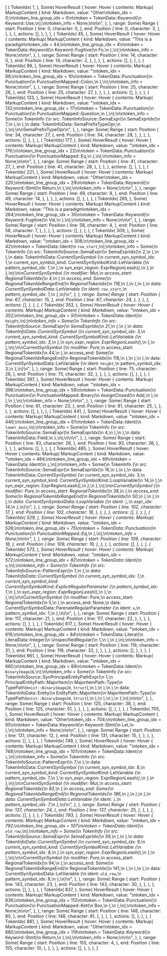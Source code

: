 [
    (
        TokenIdx(
            1,
        ),
        Some(
            HoverResult {
                hover: Hover {
                    contents: Markup(
                        MarkupContent {
                            kind: Markdown,
                            value: "Other\ntoken_idx = 0;\n\ntoken_line_group_idx = 0\n\ntoken = TokenData::Keyword(\n    Keyword::Use,\n);\n\ntoken_info = None;\n\n\n",
                        },
                    ),
                    range: Some(
                        Range {
                            start: Position {
                                line: 0,
                                character: 0,
                            },
                            end: Position {
                                line: 0,
                                character: 3,
                            },
                        },
                    ),
                },
                actions: [],
            },
        ),
    ),
    (
        TokenIdx(
            45,
        ),
        Some(
            HoverResult {
                hover: Hover {
                    contents: Markup(
                        MarkupContent {
                            kind: Markdown,
                            value: "This is a paradigm\ntoken_idx = 44;\n\ntoken_line_group_idx = 4\n\ntoken = TokenData::Keyword(\n    Keyword::Fugitive(\n        Fn,\n    ),\n);\n\ntoken_info = None;\n\n\n",
                        },
                    ),
                    range: Some(
                        Range {
                            start: Position {
                                line: 14,
                                character: 0,
                            },
                            end: Position {
                                line: 14,
                                character: 2,
                            },
                        },
                    ),
                },
                actions: [],
            },
        ),
    ),
    (
        TokenIdx(
            89,
        ),
        Some(
            HoverResult {
                hover: Hover {
                    contents: Markup(
                        MarkupContent {
                            kind: Markdown,
                            value: "\ntoken_idx = 88;\n\ntoken_line_group_idx = 10\n\ntoken = TokenData::Punctuation(\n    Punctuation(\n        PunctuationMapped::Colon,\n    ),\n);\n\ntoken_info = None;\n\n\n",
                        },
                    ),
                    range: Some(
                        Range {
                            start: Position {
                                line: 25,
                                character: 26,
                            },
                            end: Position {
                                line: 25,
                                character: 27,
                            },
                        },
                    ),
                },
                actions: [],
            },
        ),
    ),
    (
        TokenIdx(
            133,
        ),
        Some(
            HoverResult {
                hover: Hover {
                    contents: Markup(
                        MarkupContent {
                            kind: Markdown,
                            value: "\ntoken_idx = 132;\n\ntoken_line_group_idx = 17\n\ntoken = TokenData::Punctuation(\n    Punctuation(\n        PunctuationMapped::Question,\n    ),\n);\n\ntoken_info = Some(\n    TokenInfo {\n        src: TokenInfoSource::SemaExpr(\n            SemaExprIdx(\n                7,\n            ),\n        ),\n        data: TokenInfoData::SemaPrefixTypeOpr,\n    },\n);\n\nSemaPrefixTypeOpr\n",
                        },
                    ),
                    range: Some(
                        Range {
                            start: Position {
                                line: 34,
                                character: 27,
                            },
                            end: Position {
                                line: 34,
                                character: 28,
                            },
                        },
                    ),
                },
                actions: [],
            },
        ),
    ),
    (
        TokenIdx(
            177,
        ),
        Some(
            HoverResult {
                hover: Hover {
                    contents: Markup(
                        MarkupContent {
                            kind: Markdown,
                            value: "\ntoken_idx = 176;\n\ntoken_line_group_idx = 22\n\ntoken = TokenData::Punctuation(\n    Punctuation(\n        PunctuationMapped::Eq,\n    ),\n);\n\ntoken_info = None;\n\n\n",
                        },
                    ),
                    range: Some(
                        Range {
                            start: Position {
                                line: 41,
                                character: 27,
                            },
                            end: Position {
                                line: 41,
                                character: 28,
                            },
                        },
                    ),
                },
                actions: [],
            },
        ),
    ),
    (
        TokenIdx(
            221,
        ),
        Some(
            HoverResult {
                hover: Hover {
                    contents: Markup(
                        MarkupContent {
                            kind: Markdown,
                            value: "Other\ntoken_idx = 220;\n\ntoken_line_group_idx = 29\n\ntoken = TokenData::Keyword(\n    Keyword::Stmt(\n        Return,\n    ),\n);\n\ntoken_info = None;\n\n\n",
                        },
                    ),
                    range: Some(
                        Range {
                            start: Position {
                                line: 49,
                                character: 8,
                            },
                            end: Position {
                                line: 49,
                                character: 14,
                            },
                        },
                    ),
                },
                actions: [],
            },
        ),
    ),
    (
        TokenIdx(
            265,
        ),
        Some(
            HoverResult {
                hover: Hover {
                    contents: Markup(
                        MarkupContent {
                            kind: Markdown,
                            value: "This is a paradigm\ntoken_idx = 264;\n\ntoken_line_group_idx = 35\n\ntoken = TokenData::Keyword(\n    Keyword::Fugitive(\n        Val,\n    ),\n);\n\ntoken_info = None;\n\n\n",
                        },
                    ),
                    range: Some(
                        Range {
                            start: Position {
                                line: 58,
                                character: 4,
                            },
                            end: Position {
                                line: 58,
                                character: 7,
                            },
                        },
                    ),
                },
                actions: [],
            },
        ),
    ),
    (
        TokenIdx(
            309,
        ),
        Some(
            HoverResult {
                hover: Hover {
                    contents: Markup(
                        MarkupContent {
                            kind: Markdown,
                            value: "\ntoken_idx = 308;\n\ntoken_line_group_idx = 42\n\ntoken = TokenData::Ident(\n    `row_start`,\n);\n\ntoken_info = Some(\n    TokenInfo {\n        src: TokenInfoSource::SemaExpr(\n            SemaExprIdx(\n                2,\n            ),\n        ),\n        data: TokenInfoData::CurrentSynSymbol {\n            current_syn_symbol_idx: 1,\n            current_syn_symbol_kind: CurrentSynSymbolKind::LetVariable {\n                pattern_symbol_idx: 1,\n            },\n            syn_expr_region: ExprRegionLeash(_),\n        },\n    },\n);\n\nCurrentSynSymbol {\n    modifier: Mut,\n    access_start: RegionalTokenIdx(\n        4,\n    ),\n    access_end: Some(\n        RegionalTokenIdxRangeEnd(\n            RegionalTokenIdx(\n                118,\n            ),\n        ),\n    ),\n    data: CurrentSynSymbolData::LetVariable {\n        ident: `row_start`,\n        pattern_symbol_idx: 1,\n    },\n}\n",
                        },
                    ),
                    range: Some(
                        Range {
                            start: Position {
                                line: 67,
                                character: 15,
                            },
                            end: Position {
                                line: 67,
                                character: 24,
                            },
                        },
                    ),
                },
                actions: [],
            },
        ),
    ),
    (
        TokenIdx(
            353,
        ),
        Some(
            HoverResult {
                hover: Hover {
                    contents: Markup(
                        MarkupContent {
                            kind: Markdown,
                            value: "\ntoken_idx = 352;\n\ntoken_line_group_idx = 50\n\ntoken = TokenData::Ident(\n    `height`,\n);\n\ntoken_info = Some(\n    TokenInfo {\n        src: TokenInfoSource::SemaExpr(\n            SemaExprIdx(\n                21,\n            ),\n        ),\n        data: TokenInfoData::CurrentSynSymbol {\n            current_syn_symbol_idx: 3,\n            current_syn_symbol_kind: CurrentSynSymbolKind::LetVariable {\n                pattern_symbol_idx: 3,\n            },\n            syn_expr_region: ExprRegionLeash(_),\n        },\n    },\n);\n\nCurrentSynSymbol {\n    modifier: Pure,\n    access_start: RegionalTokenIdx(\n        44,\n    ),\n    access_end: Some(\n        RegionalTokenIdxRangeEnd(\n            RegionalTokenIdx(\n                118,\n            ),\n        ),\n    ),\n    data: CurrentSynSymbolData::LetVariable {\n        ident: `height`,\n        pattern_symbol_idx: 3,\n    },\n}\n",
                        },
                    ),
                    range: Some(
                        Range {
                            start: Position {
                                line: 75,
                                character: 26,
                            },
                            end: Position {
                                line: 75,
                                character: 32,
                            },
                        },
                    ),
                },
                actions: [],
            },
        ),
    ),
    (
        TokenIdx(
            397,
        ),
        Some(
            HoverResult {
                hover: Hover {
                    contents: Markup(
                        MarkupContent {
                            kind: Markdown,
                            value: "\ntoken_idx = 396;\n\ntoken_line_group_idx = 56\n\ntoken = TokenData::Punctuation(\n    Punctuation(\n        PunctuationMapped::Binary(\n            AssignClosed(\n                Add,\n            ),\n        ),\n    ),\n);\n\ntoken_info = None;\n\n\n",
                        },
                    ),
                    range: Some(
                        Range {
                            start: Position {
                                line: 81,
                                character: 23,
                            },
                            end: Position {
                                line: 81,
                                character: 25,
                            },
                        },
                    ),
                },
                actions: [],
            },
        ),
    ),
    (
        TokenIdx(
            441,
        ),
        Some(
            HoverResult {
                hover: Hover {
                    contents: Markup(
                        MarkupContent {
                            kind: Markdown,
                            value: "\ntoken_idx = 440;\n\ntoken_line_group_idx = 61\n\ntoken = TokenData::Ident(\n    `lower_mass`,\n);\n\ntoken_info = Some(\n    TokenInfo {\n        src: TokenInfoSource::SemaExpr(\n            SemaExprIdx(\n                4,\n            ),\n        ),\n        data: TokenInfoData::Field,\n    },\n);\n\n\n",
                        },
                    ),
                    range: Some(
                        Range {
                            start: Position {
                                line: 93,
                                character: 26,
                            },
                            end: Position {
                                line: 93,
                                character: 36,
                            },
                        },
                    ),
                },
                actions: [],
            },
        ),
    ),
    (
        TokenIdx(
            485,
        ),
        Some(
            HoverResult {
                hover: Hover {
                    contents: Markup(
                        MarkupContent {
                            kind: Markdown,
                            value: "\ntoken_idx = 484;\n\ntoken_line_group_idx = 69\n\ntoken = TokenData::Ident(\n    `j`,\n);\n\ntoken_info = Some(\n    TokenInfo {\n        src: TokenInfoSource::SemaExpr(\n            SemaExprIdx(\n                16,\n            ),\n        ),\n        data: TokenInfoData::CurrentSynSymbol {\n            current_syn_symbol_idx: 3,\n            current_syn_symbol_kind: CurrentSynSymbolKind::LoopVariable(\n                14,\n            ),\n            syn_expr_region: ExprRegionLeash(_),\n        },\n    },\n);\n\nCurrentSynSymbol {\n    modifier: Pure,\n    access_start: RegionalTokenIdx(\n        38,\n    ),\n    access_end: Some(\n        RegionalTokenIdxRangeEnd(\n            RegionalTokenIdx(\n                50,\n            ),\n        ),\n    ),\n    data: CurrentSynSymbolData::LoopVariable {\n        ident: `j`,\n        expr_idx: 14,\n    },\n}\n",
                        },
                    ),
                    range: Some(
                        Range {
                            start: Position {
                                line: 102,
                                character: 17,
                            },
                            end: Position {
                                line: 102,
                                character: 18,
                            },
                        },
                    ),
                },
                actions: [],
            },
        ),
    ),
    (
        TokenIdx(
            529,
        ),
        Some(
            HoverResult {
                hover: Hover {
                    contents: Markup(
                        MarkupContent {
                            kind: Markdown,
                            value: "\ntoken_idx = 528;\n\ntoken_line_group_idx = 75\n\ntoken = TokenData::Punctuation(\n    Punctuation(\n        PunctuationMapped::Eq,\n    ),\n);\n\ntoken_info = None;\n\n\n",
                        },
                    ),
                    range: Some(
                        Range {
                            start: Position {
                                line: 109,
                                character: 18,
                            },
                            end: Position {
                                line: 109,
                                character: 19,
                            },
                        },
                    ),
                },
                actions: [],
            },
        ),
    ),
    (
        TokenIdx(
            573,
        ),
        Some(
            HoverResult {
                hover: Hover {
                    contents: Markup(
                        MarkupContent {
                            kind: Markdown,
                            value: "\ntoken_idx = 572;\n\ntoken_line_group_idx = 82\n\ntoken = TokenData::Ident(\n    `a`,\n);\n\ntoken_info = Some(\n    TokenInfo {\n        src: TokenInfoSource::PatternExpr(\n            1,\n        ),\n        data: TokenInfoData::CurrentSynSymbol {\n            current_syn_symbol_idx: 1,\n            current_syn_symbol_kind: CurrentSynSymbolKind::ExplicitRegularParameter {\n                pattern_symbol_idx: 1,\n            },\n            syn_expr_region: ExprRegionLeash(_),\n        },\n    },\n);\n\nCurrentSynSymbol {\n    modifier: Pure,\n    access_start: RegionalTokenIdx(\n        5,\n    ),\n    access_end: None,\n    data: CurrentSynSymbolData::ParenateRegularParameter {\n        ident: `a`,\n        pattern_symbol_idx: 1,\n    },\n}\n",
                        },
                    ),
                    range: Some(
                        Range {
                            start: Position {
                                line: 117,
                                character: 21,
                            },
                            end: Position {
                                line: 117,
                                character: 22,
                            },
                        },
                    ),
                },
                actions: [],
            },
        ),
    ),
    (
        TokenIdx(
            617,
        ),
        Some(
            HoverResult {
                hover: Hover {
                    contents: Markup(
                        MarkupContent {
                            kind: Markdown,
                            value: "\ntoken_idx = 616;\n\ntoken_line_group_idx = 84\n\ntoken = TokenData::Literal(\n    LiteralData::Integer(\n        UnspecifiedRegular(\n            1,\n        ),\n    ),\n);\n\ntoken_info = None;\n\n\n",
                        },
                    ),
                    range: Some(
                        Range {
                            start: Position {
                                line: 119,
                                character: 31,
                            },
                            end: Position {
                                line: 119,
                                character: 32,
                            },
                        },
                    ),
                },
                actions: [],
            },
        ),
    ),
    (
        TokenIdx(
            661,
        ),
        Some(
            HoverResult {
                hover: Hover {
                    contents: Markup(
                        MarkupContent {
                            kind: Markdown,
                            value: "\ntoken_idx = 660;\n\ntoken_line_group_idx = 89\n\ntoken = TokenData::Ident(\n    `BinaryImage28`,\n);\n\ntoken_info = Some(\n    TokenInfo {\n        src: TokenInfoSource::SynPrincipalEntityPathExpr(\n            1,\n            PrincipalEntityPath::MajorItem(\n                MajorItemPath::Type(\n                    TypePath(`mnist::BinaryImage28`, `Struct`),\n                ),\n            ),\n        ),\n        data: TokenInfoData::Entity(\n            EntityPath::MajorItem(\n                MajorItemPath::Type(\n                    TypePath(`mnist::BinaryImage28`, `Struct`),\n                ),\n            ),\n        ),\n    },\n);\n\n\n",
                        },
                    ),
                    range: Some(
                        Range {
                            start: Position {
                                line: 125,
                                character: 38,
                            },
                            end: Position {
                                line: 125,
                                character: 51,
                            },
                        },
                    ),
                },
                actions: [],
            },
        ),
    ),
    (
        TokenIdx(
            705,
        ),
        Some(
            HoverResult {
                hover: Hover {
                    contents: Markup(
                        MarkupContent {
                            kind: Markdown,
                            value: "Other\ntoken_idx = 704;\n\ntoken_line_group_idx = 95\n\ntoken = TokenData::Keyword(\n    Keyword::Stmt(\n        Let,\n    ),\n);\n\ntoken_info = None;\n\n\n",
                        },
                    ),
                    range: Some(
                        Range {
                            start: Position {
                                line: 131,
                                character: 12,
                            },
                            end: Position {
                                line: 131,
                                character: 15,
                            },
                        },
                    ),
                },
                actions: [],
            },
        ),
    ),
    (
        TokenIdx(
            749,
        ),
        Some(
            HoverResult {
                hover: Hover {
                    contents: Markup(
                        MarkupContent {
                            kind: Markdown,
                            value: "\ntoken_idx = 748;\n\ntoken_line_group_idx = 101\n\ntoken = TokenData::Ident(\n    `i`,\n);\n\ntoken_info = Some(\n    TokenInfo {\n        src: TokenInfoSource::PatternExpr(\n            7,\n        ),\n        data: TokenInfoData::CurrentSynSymbol {\n            current_syn_symbol_idx: 8,\n            current_syn_symbol_kind: CurrentSynSymbolKind::LetVariable {\n                pattern_symbol_idx: 7,\n            },\n            syn_expr_region: ExprRegionLeash(_),\n        },\n    },\n);\n\nCurrentSynSymbol {\n    modifier: Mut,\n    access_start: RegionalTokenIdx(\n        83,\n    ),\n    access_end: Some(\n        RegionalTokenIdxRangeEnd(\n            RegionalTokenIdx(\n                186,\n            ),\n        ),\n    ),\n    data: CurrentSynSymbolData::LetVariable {\n        ident: `i`,\n        pattern_symbol_idx: 7,\n    },\n}\n",
                        },
                    ),
                    range: Some(
                        Range {
                            start: Position {
                                line: 137,
                                character: 24,
                            },
                            end: Position {
                                line: 137,
                                character: 25,
                            },
                        },
                    ),
                },
                actions: [],
            },
        ),
    ),
    (
        TokenIdx(
            793,
        ),
        Some(
            HoverResult {
                hover: Hover {
                    contents: Markup(
                        MarkupContent {
                            kind: Markdown,
                            value: "\ntoken_idx = 792;\n\ntoken_line_group_idx = 107\n\ntoken = TokenData::Ident(\n    `old_row`,\n);\n\ntoken_info = Some(\n    TokenInfo {\n        src: TokenInfoSource::SemaExpr(\n            SemaExprIdx(\n                59,\n            ),\n        ),\n        data: TokenInfoData::CurrentSynSymbol {\n            current_syn_symbol_idx: 9,\n            current_syn_symbol_kind: CurrentSynSymbolKind::LetVariable {\n                pattern_symbol_idx: 8,\n            },\n            syn_expr_region: ExprRegionLeash(_),\n        },\n    },\n);\n\nCurrentSynSymbol {\n    modifier: Pure,\n    access_start: RegionalTokenIdx(\n        94,\n    ),\n    access_end: Some(\n        RegionalTokenIdxRangeEnd(\n            RegionalTokenIdx(\n                141,\n            ),\n        ),\n    ),\n    data: CurrentSynSymbolData::LetVariable {\n        ident: `old_row`,\n        pattern_symbol_idx: 8,\n    },\n}\n",
                        },
                    ),
                    range: Some(
                        Range {
                            start: Position {
                                line: 143,
                                character: 23,
                            },
                            end: Position {
                                line: 143,
                                character: 30,
                            },
                        },
                    ),
                },
                actions: [],
            },
        ),
    ),
    (
        TokenIdx(
            837,
        ),
        Some(
            HoverResult {
                hover: Hover {
                    contents: Markup(
                        MarkupContent {
                            kind: Markdown,
                            value: "\ntoken_idx = 836;\n\ntoken_line_group_idx = 112\n\ntoken = TokenData::Punctuation(\n    Punctuation(\n        PunctuationMapped::Ket(\n            Box,\n        ),\n    ),\n);\n\ntoken_info = None;\n\n\n",
                        },
                    ),
                    range: Some(
                        Range {
                            start: Position {
                                line: 148,
                                character: 80,
                            },
                            end: Position {
                                line: 148,
                                character: 81,
                            },
                        },
                    ),
                },
                actions: [],
            },
        ),
    ),
    (
        TokenIdx(
            881,
        ),
        Some(
            HoverResult {
                hover: Hover {
                    contents: Markup(
                        MarkupContent {
                            kind: Markdown,
                            value: "Other\ntoken_idx = 880;\n\ntoken_line_group_idx = 119\n\ntoken = TokenData::Keyword(\n    Keyword::Stmt(\n        Return,\n    ),\n);\n\ntoken_info = None;\n\n\n",
                        },
                    ),
                    range: Some(
                        Range {
                            start: Position {
                                line: 155,
                                character: 4,
                            },
                            end: Position {
                                line: 155,
                                character: 10,
                            },
                        },
                    ),
                },
                actions: [],
            },
        ),
    ),
]